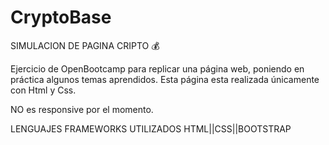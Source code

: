 # CryptoBase
SIMULACION DE PAGINA CRIPTO 💰

Ejercicio de OpenBootcamp para replicar una página web,
poniendo en práctica algunos temas aprendidos. Esta página 
esta realizada únicamente con Html y Css.

NO es responsive por el momento.

LENGUAJES FRAMEWORKS UTILIZADOS
HTML||CSS||BOOTSTRAP
